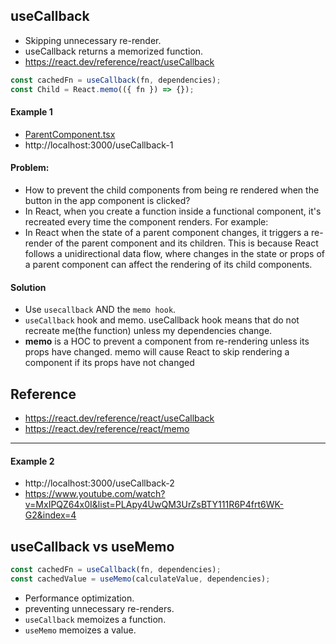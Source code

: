 ## useCallback

- Skipping unnecessary re-render.
- useCallback returns a memorized function.
- https://react.dev/reference/react/useCallback

```js
const cachedFn = useCallback(fn, dependencies);
const Child = React.memo(({ fn }) => {});
```

#### Example 1

- [ParentComponent.tsx](./src/react-hooks-useCallback/ParentComponent.tsx)
- http://localhost:3000/useCallback-1

#### Problem:

- How to prevent the child components from being re rendered when the button in the app component is clicked?
- In React, when you create a function inside a functional component, it's recreated every time the component renders. For example:
- In React when the state of a parent component changes, it triggers a re- render of the parent component and its children. This is because React follows a unidirectional data flow, where changes in the state or props of a parent component can affect the rendering of its child components.

#### Solution

- Use `usecallback` AND the `memo hook`.
- `useCallback` hook and memo. useCallback hook means that do not recreate me(the function) unless my dependencies change.
- **memo** is a HOC to prevent a component from re-rendering unless its props have changed. memo will cause React to skip rendering a component if its props have not changed

## Reference

- https://react.dev/reference/react/useCallback
- https://react.dev/reference/react/memo

<hr />

#### Example 2

- http://localhost:3000/useCallback-2
- https://www.youtube.com/watch?v=MxIPQZ64x0I&list=PLApy4UwQM3UrZsBTY111R6P4frt6WK-G2&index=4

## useCallback vs useMemo

```js
const cachedFn = useCallback(fn, dependencies);
const cachedValue = useMemo(calculateValue, dependencies);
```

- Performance optimization.
- preventing unnecessary re-renders.
- `useCallback` memoizes a function.
- `useMemo` memoizes a value.
